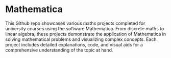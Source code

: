 # Mathematica
This Github repo showcases various maths projects completed for university courses using the software Mathematica. From discrete maths to linear algebra, these projects demonstrate the application of Mathematica in solving mathematical problems and visualizing complex concepts. Each project includes detailed explanations, code, and visual aids for a comprehensive understanding of the topic at hand.
